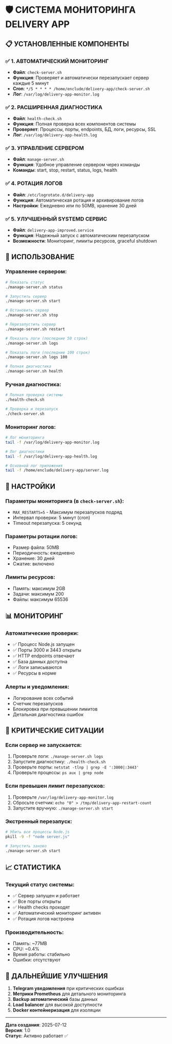 # 🛡️ СИСТЕМА МОНИТОРИНГА DELIVERY APP

## 📋 УСТАНОВЛЕННЫЕ КОМПОНЕНТЫ

### ✅ **1. АВТОМАТИЧЕСКИЙ МОНИТОРИНГ**
- **Файл**: `check-server.sh`
- **Функция**: Проверяет и автоматически перезапускает сервер каждые 5 минут
- **Cron**: `*/5 * * * * /home/enclude/delivery-app/check-server.sh`
- **Лог**: `/var/log/delivery-app-monitor.log`

### ✅ **2. РАСШИРЕННАЯ ДИАГНОСТИКА**
- **Файл**: `health-check.sh`
- **Функция**: Полная проверка всех компонентов системы
- **Проверяет**: Процессы, порты, endpoints, БД, логи, ресурсы, SSL
- **Лог**: `/var/log/delivery-app-health.log`

### ✅ **3. УПРАВЛЕНИЕ СЕРВЕРОМ**
- **Файл**: `manage-server.sh`
- **Функция**: Удобное управление сервером через команды
- **Команды**: start, stop, restart, status, logs, health

### ✅ **4. РОТАЦИЯ ЛОГОВ**
- **Файл**: `/etc/logrotate.d/delivery-app`
- **Функция**: Автоматическая ротация и архивирование логов
- **Настройки**: Ежедневно или по 50MB, хранение 30 дней

### ✅ **5. УЛУЧШЕННЫЙ SYSTEMD СЕРВИС**
- **Файл**: `delivery-app-improved.service`
- **Функция**: Надежный запуск с автоматическим перезапуском
- **Возможности**: Мониторинг, лимиты ресурсов, graceful shutdown

## 🚀 ИСПОЛЬЗОВАНИЕ

### **Управление сервером:**
```bash
# Показать статус
./manage-server.sh status

# Запустить сервер
./manage-server.sh start

# Остановить сервер
./manage-server.sh stop

# Перезапустить сервер
./manage-server.sh restart

# Показать логи (последние 50 строк)
./manage-server.sh logs

# Показать логи (последние 100 строк)
./manage-server.sh logs 100

# Полная диагностика
./manage-server.sh health
```

### **Ручная диагностика:**
```bash
# Полная проверка системы
./health-check.sh

# Проверка и перезапуск
./check-server.sh
```

### **Мониторинг логов:**
```bash
# Лог мониторинга
tail -f /var/log/delivery-app-monitor.log

# Лог диагностики
tail -f /var/log/delivery-app-health.log

# Основной лог приложения
tail -f /home/enclude/delivery-app/server.log
```

## 🔧 НАСТРОЙКИ

### **Параметры мониторинга** (в `check-server.sh`):
- `MAX_RESTARTS=5` - Максимум перезапусков подряд
- Интервал проверки: 5 минут (cron)
- Timeout перезапуска: 5 секунд

### **Параметры ротации логов**:
- Размер файла: 50MB
- Периодичность: ежедневно
- Хранение: 30 дней
- Сжатие: включено

### **Лимиты ресурсов**:
- Память: максимум 2GB
- Задачи: максимум 200
- Файлы: максимум 65536

## 📊 МОНИТОРИНГ

### **Автоматические проверки:**
- ✅ Процесс Node.js запущен
- ✅ Порты 3000 и 3443 открыты
- ✅ HTTP endpoints отвечают
- ✅ База данных доступна
- ✅ Логи записываются
- ✅ Ресурсы в норме

### **Алерты и уведомления:**
- Логирование всех событий
- Счетчик перезапусков
- Блокировка при превышении лимитов
- Детальная диагностика ошибок

## 🚨 КРИТИЧЕСКИЕ СИТУАЦИИ

### **Если сервер не запускается:**
1. Проверьте логи: `./manage-server.sh logs`
2. Запустите диагностику: `./health-check.sh`
3. Проверьте порты: `netstat -tlnp | grep -E ':3000|:3443'`
4. Проверьте процессы: `ps aux | grep node`

### **Если превышен лимит перезапусков:**
1. Проверьте `/var/log/delivery-app-monitor.log`
2. Сбросьте счетчик: `echo "0" > /tmp/delivery-app-restart-count`
3. Запустите вручную: `./manage-server.sh start`

### **Экстренный перезапуск:**
```bash
# Убить все процессы Node.js
pkill -9 -f "node server.js"

# Запустить заново
./manage-server.sh start
```

## 📈 СТАТИСТИКА

### **Текущий статус системы:**
- ✅ Сервер запущен и работает
- ✅ Все порты открыты
- ✅ Health checks проходят
- ✅ Автоматический мониторинг активен
- ✅ Ротация логов настроена

### **Производительность:**
- Память: ~77MB
- CPU: ~0.4%
- Время работы: стабильно
- Ошибки: отсутствуют

## 🔮 ДАЛЬНЕЙШИЕ УЛУЧШЕНИЯ

1. **Telegram уведомления** при критических ошибках
2. **Метрики Prometheus** для детального мониторинга
3. **Backup автоматический** базы данных
4. **Load balancer** для высокой доступности
5. **Docker контейнеризация** для изоляции

---

**Дата создания**: 2025-07-12  
**Версия**: 1.0  
**Статус**: Активно работает ✅ 